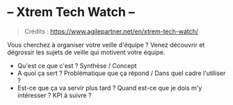# – Xtrem Tech Watch –

> Crédits : https://www.agilepartner.net/en/xtrem-tech-watch/

Vous cherchez à organiser votre veille d'équipe ?
Venez découvrir et dégrossir les sujets de veille qui motivent votre équipe.


- Qu'est ce que c'est ? Synthèse / Concept
- A quoi ça sert ? Problématique que ça répond / Dans quel cadre l'utiliser ?
- Est-ce que ça va servir plus tard ? Quand est-ce que je dois m'y intéresser ? KPI à suivre ?